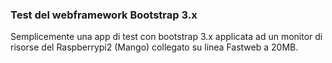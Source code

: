 <h3>Test del webframework Bootstrap 3.x</h3>

Semplicemente una app di test con bootstrap 3.x applicata ad un monitor di risorse del Raspberrypi2 (Mango) collegato su linea Fastweb a 20MB.

